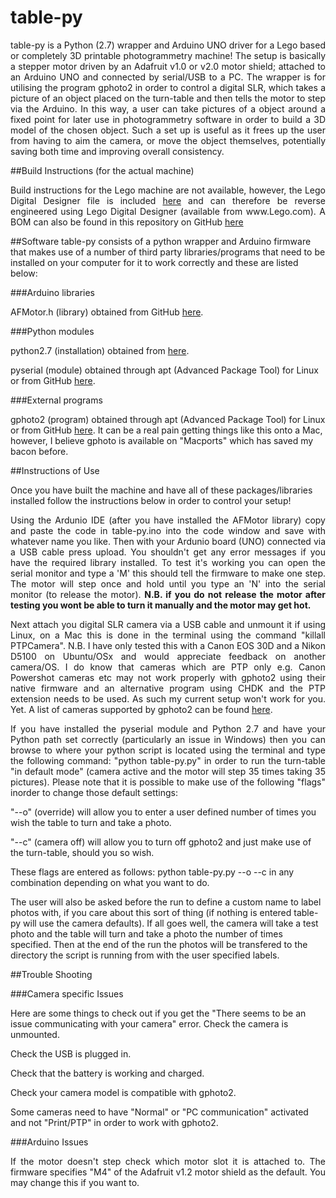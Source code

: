 # table-py
<p align="justify">table-py is a Python (2.7) wrapper and Arduino UNO driver for a Lego based or completely 3D printable photogrammetry machine!  The setup is basically a stepper motor driven by an Adafruit v1.0 or v2.0 motor shield; attached to an Arduino UNO and connected by serial/USB to a PC.  The wrapper is for utilising the program gphoto2 in order to control a digital SLR, which takes a picture of an object placed on the turn-table and then tells the motor to step via the Arduino.  In this way, a user can take pictures of a object around a fixed point for later use in photogrammetry software in order to build a 3D model of the chosen object.  Such a set up is useful as it frees up the user from having to aim the camera, or move the object themselves, potentially saving both time and improving overall consistency.</p>

##Build Instructions (for the actual machine)
<p align="justify">Build instructions for the Lego machine are not available, however, the Lego Digital Designer file is included <a href="https://github.com/BeebBenjamin/table-py/blob/master/parts/lego%20parts/turn-table-m3.lxf">here</a> and can therefore be reverse engineered using Lego Digital Designer (available from www.Lego.com).  A BOM can also be found in this repository on GitHub <a href="https://github.com/BeebBenjamin/table-py/edit/master/BOM.xlsx">here</a></p>

##Software
table-py consists of a python wrapper and Arduino firmware that makes use of a number of third party libraries/programs that need to be installed on your computer for it to work correctly and these are listed below:

###Arduino libraries

AFMotor.h (library) obtained from GitHub <a href="https://github.com/adafruit/Adafruit-Motor-Shield-library/zipball/master">here</a>.

###Python modules

python2.7 (installation) obtained from <a href="https://www.python.org/download/releases/2.7/">here</a>.

pyserial (module) obtained through apt (Advanced Package Tool) for Linux or from GitHub 
<a href="https://github.com/pyserial/pyserial/zipball/master">here</a>.

###External programs

gphoto2 (program) obtained through apt (Advanced Package Tool) for Linux or from GitHub
<a href="https://github.com/gphoto/gphoto2/zipball/master">here</a>.  It can be a real pain getting things like this onto a Mac, however, I believe gphoto is available on "Macports" which has saved my bacon before.

##Instructions of Use

Once you have built the machine and have all of these packages/libraries installed follow the instructions below in order to control your setup!

<p align="justify">Using the Ardunio IDE (after you have installed the AFMotor library) copy and paste the code in table-py.ino into the code window and save with whatever name you like.  Then with your Ardunio board (UNO) connected via a USB cable press upload.  You shouldn't get any error messages if you have the required library installed.  To test it's working you can open the serial monitor and type a 'M' this should tell the firmware to make one step.  The motor will step once and hold until you type an 'N' into the serial monitor (to release the motor).  <b>N.B. if you do not release the motor after testing you wont be able to turn it manually and the motor may get hot.</b></p>

<p align="justify">Next attach you digital SLR camera via a USB cable and unmount it if using Linux, on a Mac this is done in the terminal using the command "killall PTPCamera".  N.B. I have only tested this with a Canon EOS 30D and a Nikon D5100 on Ubuntu/OSx and would appreciate feedback on another camera/OS.  I do know that cameras which are PTP only e.g. Canon Powershot cameras etc may not work properly with gphoto2 using their native firmware and an alternative program using CHDK and the PTP extension needs to be used.  As such my current setup won't work for you. Yet.  A list of cameras supported by gphoto2 can be found <a href="http://gphoto.sourceforge.net/proj/libgphoto2/support.php">here</a>.</p>

<p align="justify">If you have installed the pyserial module and Python 2.7 and have your Python path set correctly (particularly an issue in Windows) then you can browse to where your python script is located using the terminal and type the following command: "python table-py.py" in order to run the turn-table "in default mode" (camera active and the motor will step 35 times taking 35 pictures).  Please note that it is possible to make use of the following "flags" inorder to change those default settings:  

"--o" (override) will allow you to enter a user defined number of times you wish the table to turn and take a photo.

"--c" (camera off) will allow you to turn off gphoto2 and just make use of the turn-table, should you so wish.

These flags are entered as follows: python table-py.py --o --c in any combination depending on what you want to do.

The user will also be asked before the run to define a custom name to label photos with, if you care about this sort of thing (if nothing is entered table-py will use the camera defaults).  If all goes well, the camera will take a test photo and the table will turn and take a photo the number of times specified.  Then at the end of the run the photos will be transfered to the directory the script is running from with the user specified labels.</p>

##Trouble Shooting

###Camera specific Issues

Here are some things to check out if you get the "There seems to be an issue communicating with your camera" error. 
Check the camera is unmounted.

Check the USB is plugged in.

Check that the battery is working and charged.

Check your camera model is compatible with gphoto2.

Some cameras need to have "Normal" or "PC communication" activated and not "Print/PTP" in order to work with gphoto2.

###Arduino Issues

<p align="justify">If the motor doesn't step check which motor slot it is attached to.  The firmware specifies "M4" of the Adafruit v1.2 motor shield as the default.  You may change this if you want to.</p>
